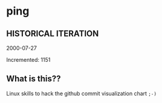 # ping

## HISTORICAL ITERATION
2000-07-27

Incremented: 1151

## What is this?? 
Linux skills to hack the github commit visualization chart `;-)`
